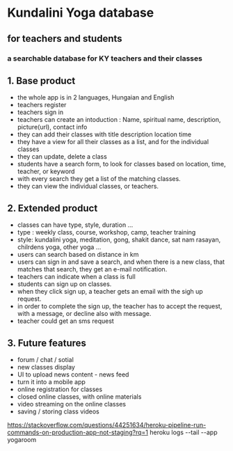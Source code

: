 # Kundalini Yoga database

## for teachers and students
### a searchable database for KY teachers and their classes

## 1. Base product 
* the whole app is in 2 languages, Hungaian and English
* teachers register
* teachers sign in
* teachers can create an intoduction : Name, spiritual name, description, picture(url), contact info
* they can add their classes with title description location time
* they have a view for all their classes as a list, and for the individual classes
* they can update, delete a class
* students have a search form, to look for classes based on location, time, teacher, or keyword
* with every search they get a list of the matching classes.
* they can view the individual classes, or teachers.

## 2. Extended product
* classes can have type, style, duration ...
* type : weekly class, course, workshop, camp, teacher training
* style: kundalini yoga, meditation, gong, shakit dance, sat nam rasayan, chilrdens yoga, other yoga ...
* users can search based on distance in km
* users can sign in and save a search, and when there is a new class, that matches that search, they get an e-mail notification.
* teachers can indicate when a class is full
* students can sign up on classes.
* when they click sign up, a teacher gets an email with the sigh up request. 
* in order to complete the sign up, the teacher has to accept the request, with a message, or decline also with message.
* teacher could get an sms request


## 3. Future features
* forum / chat / sotial
* new classes display
* UI to upload news content - news feed
* turn it into a mobile app
* online registration for classes
* closed online classes, with online materials
* video streaming on the online classes
* saving / storing class videos

https://stackoverflow.com/questions/44251634/heroku-pipeline-run-commands-on-production-app-not-staging?rq=1
heroku logs --tail --app yogaroom

